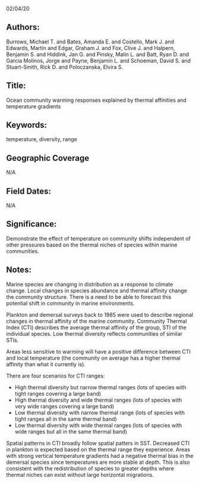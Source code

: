 02/04/20
## Authors:
Burrows, Michael T. and Bates, Amanda E. and Costello, Mark J. and Edwards, Martin and Edgar, Graham J. and Fox, Clive J. and Halpern, Benjamin S. and Hiddink, Jan G. and Pinsky, Malin L. and Batt, Ryan D. and García Molinos, Jorge and Payne, Benjamin L. and Schoeman, David S. and Stuart-Smith, Rick D. and Poloczanska, Elvira S.
## Title:
Ocean community warming responses explained by thermal affinities and temperature gradients
## Keywords:
temperature, diversity, range
## Geographic Coverage
N/A
## Field Dates:
N/A
## Significance:
Demonstrate the effect of temperature on community shifts independent of other pressures based on the thermal niches of species within marine communities.

## Notes:
Marine species are changing in distribution as a response to climate change. Local changes in species abundance and thermal affinity change the community structure. There is a need to be able to forecast this potential shift in community in marine environments.

Plankton and demersal surveys back to 1985 were used to describe regional changes in thermal affinity of the marine community. Community Thermal Index (CTI) describes the average thermal affinity of the group, STI of the individual species. Low thermal diversity reflects communities of similar STIs.

Areas less sensitive to warming will have a positive difference between CTI and local temperature (the community on average has a higher thermal affinity than what it currently is).

There are four scenarios for CTI ranges:
- High thermal diversity but narrow thermal ranges (lots of species with tight ranges covering a large band)
- High thermal diversity and wide thermal ranges (lots of species with very wide ranges covering a large band)
- Low thermal diversity with narrow thermal range (lots of species with tight ranges all in the same thermal band)
- Low thermal diversity with wide thermal ranges (lots of species with wide ranges but all in the same thermal band)

Spatial patterns in CTI broadly follow spatial patters in SST. Decreased CTI in plankton is expected based on the thermal range they experience. Areas with strong vertical temperature gradients had a negative thermal bias in the demersal species since temperatures are more stable at depth. This is also consistent with the redistribution of species to greater depths where thermal niches can exist without large horizontal migrations.
